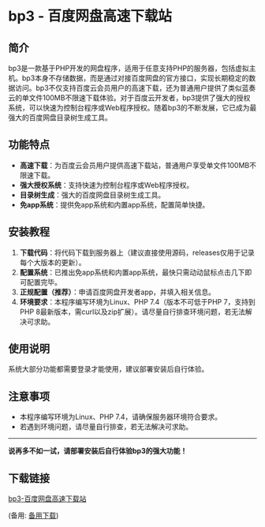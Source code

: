 # bp3 - 百度网盘高速下载站

## 简介
bp3是一款基于PHP开发的网盘程序，适用于任意支持PHP的服务器，包括虚拟主机。bp3本身不存储数据，而是通过对接百度网盘的官方接口，实现长期稳定的数据访问。bp3不仅支持百度云会员用户的高速下载，还为普通用户提供了类似蓝奏云的单文件100MB不限速下载体验。对于百度云开发者，bp3提供了强大的授权系统，可以快速为控制台程序或Web程序授权。随着bp3的不断发展，它已成为最强大的百度网盘目录树生成工具。

## 功能特点
- **高速下载**：为百度云会员用户提供高速下载站，普通用户享受单文件100MB不限速下载。
- **强大授权系统**：支持快速为控制台程序或Web程序授权。
- **目录树生成**：强大的百度网盘目录树生成工具。
- **免app系统**：提供免app系统和内置app系统，配置简单快捷。

## 安装教程
1. **下载代码**：将代码下载到服务器上（建议直接使用源码，releases仅用于记录每个大版本的更新）。
2. **配置系统**：已推出免app系统和内置app系统，最快只需动动鼠标点击几下即可配置完毕。
3. **正规配置（推荐）**：申请百度网盘开发者app，并填入相关信息。
4. **环境要求**：本程序编写环境为Linux、PHP 7.4（版本不可低于PHP 7，支持到PHP 8最新版本，需curl以及zip扩展）。请尽量自行排查环境问题，若无法解决可求助。

## 使用说明
系统大部分功能都需要登录才能使用，建议部署安装后自行体验。

## 注意事项
- 本程序编写环境为Linux、PHP 7.4，请确保服务器环境符合要求。
- 若遇到环境问题，请尽量自行排查，若无法解决可求助。

---

**说再多不如一试，请部署安装后自行体验bp3的强大功能！**

## 下载链接
[bp3-百度网盘高速下载站](https://pan.quark.cn/s/ffb9bf8a3c8f) 

(备用: [备用下载](https://pan.baidu.com/s/1-0neck0uJ6_Df-chyWXFnQ?pwd=1234))
